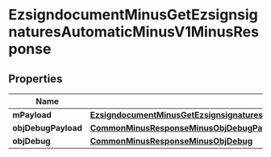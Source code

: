 
# EzsigndocumentMinusGetEzsignsignaturesAutomaticMinusV1MinusResponse

## Properties
Name | Type | Description | Notes
------------ | ------------- | ------------- | -------------
**mPayload** | [**EzsigndocumentMinusGetEzsignsignaturesAutomaticMinusV1MinusResponseMinusMPayload**](EzsigndocumentMinusGetEzsignsignaturesAutomaticMinusV1MinusResponseMinusMPayload.md) |  | 
**objDebugPayload** | [**CommonMinusResponseMinusObjDebugPayload**](CommonMinusResponseMinusObjDebugPayload.md) |  |  [optional]
**objDebug** | [**CommonMinusResponseMinusObjDebug**](CommonMinusResponseMinusObjDebug.md) |  |  [optional]



